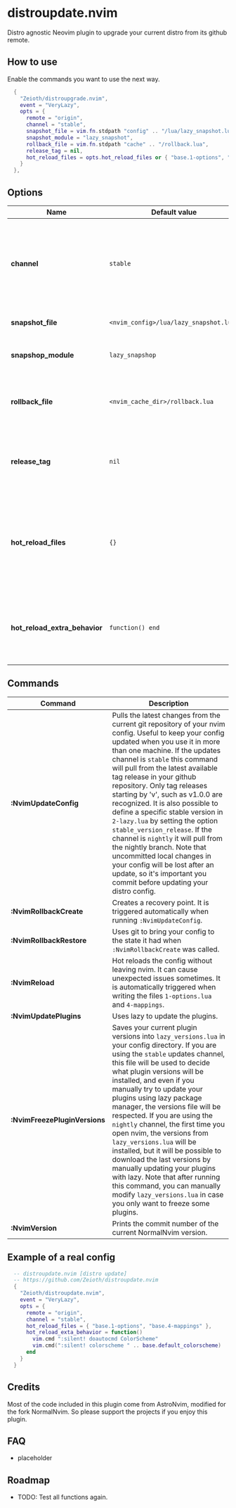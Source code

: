# distroupdate.nvim
Distro agnostic Neovim plugin to upgrade your current distro from its github remote.

## How to use
Enable the commands you want to use the next way.

```lua
  {
    "Zeioth/distroupgrade.nvim",
    event = "VeryLazy",
    opts = {
      remote = "origin",
      channel = "stable",
      snapshot_file = vim.fn.stdpath "config" .. "/lua/lazy_snapshot.lua",
      snapshot_module = "lazy_snapshot",
      rollback_file = vim.fn.stdpath "cache" .. "/rollback.lua",
      release_tag = nil,
      hot_reload_files = opts.hot_reload_files or { "base.1-options", "base.4-mappings" }
    }
  },
```

## Options

|  Name               | Default value |Description                             |
|---------------------|---------------|----------------------------------------|
| **channel** | `stable` | Channel used by the command `:NvimUpdateConfig`. `stable` will update the distro from the latest available released version of your github repository. `nightly` will update the distro from the main branch of your github repository.
| **snapshot_file** | `<nvim_config>/lua/lazy_snapshot.lua"` | File used by the command `:NvimFreezePluginVersions` to write the plugins. 
| **snapshop_module** | `lazy_snapshop` | Name of the snapshot_file. TODO: We could programatically remove this option. |
| **rollback_file** | `<nvim_cache_dir>/rollback.lua` | File created by the command `:NvimRollbackCreate`, which is autocamically trigerred by `:NvimUpdateConfig`. |
| **release_tag** | `nil` | (optional) If this option is used, the option `channel` will be ignored, and the updater will use release you specify. The format must be semantic versioning, like: `v1.0`. |
| **hot_reload_files** | `{}` | The files included, will be hot reloaded, every time you write them. This way you can see the changes reflected without having to restart nvim. For example: `{ my_nvim_opts_file, my_nvim_mappings_file}`. Be aware this feature is experimental, and might not work in all cases yet. |
| **hot_reload_extra_behavior** | `function() end` | (optional) Extra things to do after the files defined in the option `hot_reload_files` are reloaded. For example: This can be handy if you want to re-apply your theme. |

## Commands

|  Command            | Description                             |
|---------------------|-----------------------------------------|
| **:NvimUpdateConfig** | Pulls the latest changes from the current git repository of your nvim config. Useful to keep your config updated when you use it in more than one machine. If the updates channel is `stable` this command will pull from the latest available tag release in your github repository. Only tag releases starting by 'v', such as v1.0.0 are recognized. It is also possible to define a specific stable version in `2-lazy.lua` by setting the option `stable_version_release`. If the channel is `nightly` it will pull from the nightly branch. Note that uncommitted local changes in your config will be lost after an update, so it's important you commit before updating your distro config. |
| **:NvimRollbackCreate** | Creates a recovery point. It is triggered automatically when running `:NvimUpdateConfig`. |
| **:NvimRollbackRestore** | Uses git to bring your config to the state it had when `:NvimRollbackCreate` was called. |
| **:NvimReload** | Hot reloads the config without leaving nvim. It can cause unexpected issues sometimes. It is automatically triggered when writing the files `1-options.lua` and `4-mappings`. |
| **:NvimUpdatePlugins** | Uses lazy to update the plugins. |
| **:NvimFreezePluginVersions** | Saves your current plugin versions into `lazy_versions.lua` in your config directory. If you are using the `stable` updates channel, this file will be used to decide what plugin versions will be installed, and even if you manually try to update your plugins using lazy package manager, the versions file will be respected. If you are using the `nightly` channel, the first time you open nvim, the versions from `lazy_versions.lua` will be installed, but it will be possible to download the last versions by manually updating your plugins with lazy. Note that after running this command, you can manually modify `lazy_versions.lua` in case you only want to freeze some plugins. |
| **:NvimVersion** | Prints the commit number of the current NormalNvim version. |

## Example of a real config

```lua
  -- distroupdate.nvim [distro update]
  -- https://github.com/Zeioth/distroupdate.nvim
  {
    "Zeioth/distroupdate.nvim",
    event = "VeryLazy",
    opts = {
      remote = "origin",
      channel = "stable",
      hot_reload_files = { "base.1-options", "base.4-mappings" },
      hot_reload_exta_behavior = function()
        vim.cmd ":silent! doautocmd ColorScheme"                             -- Heirline colorscheme reload event
        vim.cmd(":silent! colorscheme " .. base.default_colorscheme)         -- Nvm theme reload command
      end
    }
  }
```

## Credits
Most of the code included in this plugin come from AstroNvim, modified for the fork NormalNvim. So please support the projects if you enjoy this plugin.

## FAQ
* placeholder

## Roadmap
* TODO: Test all functions again.
